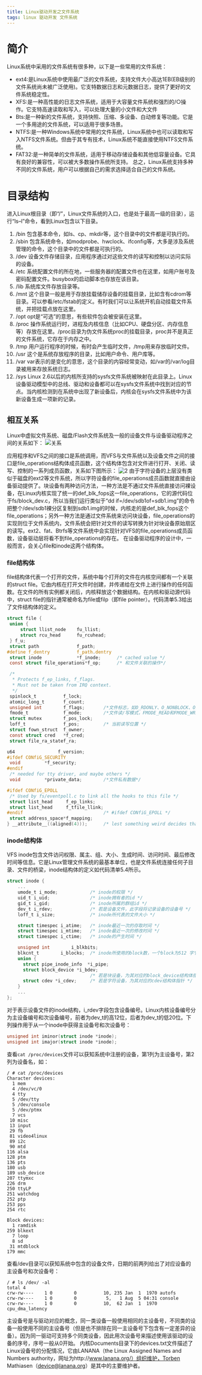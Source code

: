 ```yaml
---
title: Linux驱动开发之文件系统
tags: linux 驱动开发 文件系统
---
```


# 简介

Linux系统中采用的文件系统有很多种，以下是一些常用的文件系统：
* ext4:是Linux系统中使用最广泛的文件系统，支持文件大小高达1EB(EB级别的文件系统尚未被广泛使用)。它支特数据日志和元数据日志，提供了更好的文
件系统稳定性。
* XFS:是一种高性能的日志文件系统，适用于大容量文件系统和强烈的/○操作。它支特高速读取和写入，可以处理大量的小文件和大文件
* Bts:是一种新的文件系统，支持快照、压缩、多设备、白动修复等功能。它是一个多用途的文件系统，可以适用于很多场景。
* NTFS:是一种Windows系统中常用的文件系统，Linux系统中也可以读取和写入NTFS文件系统。但由于其专有技术，Linux系统不能直接使用NTFS文件系统。
* FAT32:是一种简单的文件系统，适用于移动存储设备和其他低容量设备。它具有良好的兼容性，可以被大多数操作系统所支持。
总之，Linux系统支持多种不同的文件系统，用户可以根据自己的需求选择适合自己的文件系统。

# 目录结构
进入Linux根目录（即“/”，Linux文件系统的入口，也是处于最高一级的目录），运行“ls–l”命令，看到Linux包含以下目录。
1. /bin 
包含基本命令，如ls、cp、mkdir等，这个目录中的文件都是可执行的。
2. /sbin 
包含系统命令，如modprobe、hwclock、ifconfig等，大多是涉及系统管理的命令，这个目录中的文件都是可执行的。
3. /dev 
设备文件存储目录，应用程序通过对这些文件的读写和控制以访问实际的设备。
4. /etc 
系统配置文件的所在地，一些服务器的配置文件也在这里，如用户账号及密码配置文件。busybox的启动脚本也存放在该目录。
5. /lib 
系统库文件存放目录等。
6. /mnt 
这个目录一般是用于存放挂载储存设备的挂载目录，比如含有cdrom等目录。可以参看/etc/fstab的定义。有时我们可以让系统开机自动挂载文件系统，并把挂载点放在这里。
7. /opt 
opt是“可选”的意思，有些软件包会被安装在这里。
8. /proc 
操作系统运行时，进程及内核信息（比如CPU、硬盘分区、内存信息等）存放在这里。/proc目录为伪文件系统proc的挂载目录，proc并不是真正的文件系统，它存在于内存之中。
9. /tmp 
用户运行程序的时候，有时会产生临时文件，/tmp用来存放临时文件。
10. /usr 
这个是系统存放程序的目录，比如用户命令、用户库等。
11. /var 
var表示的是变化的意思，这个目录的内容经常变动，如/var的/var/log目录被用来存放系统日志。
12. /sys 
Linux 2.6以后的内核所支持的sysfs文件系统被映射在此目录上。Linux设备驱动模型中的总线、驱动和设备都可以在sysfs文件系统中找到对应的节点。当内核检测到在系统中出现了新设备后，内核会在sysfs文件系统中为该新设备生成一项新的记录。

## 相互关系
Linux中虚拟文件系统、磁盘/Flash文件系统及一般的设备文件与设备驱动程序之间的关系如下：
![关系](/assets/images/2023-01-08-Linux%E9%A9%B1%E5%8A%A8%E5%BC%80%E5%8F%91%E4%B9%8B%E6%96%87%E4%BB%B6%E7%B3%BB%E7%BB%9F/uTools_1680442672337.png)

应用程序和VFS之间的接口是系统调用，而VFS与文件系统以及设备文件之间的接口是file_operations结构体成员函数，这个结构体包含对文件进行打开、关闭、读写、控制的一系列成员函数，关系如下图所示：
![2](/assets/images/2023-01-08-Linux%E9%A9%B1%E5%8A%A8%E5%BC%80%E5%8F%91%E4%B9%8B%E6%96%87%E4%BB%B6%E7%B3%BB%E7%BB%9F/uTools_1680443016295.png)
由于字符设备的上层没有类似于磁盘的ext2等文件系统，所以字符设备的file_operations成员函数就直接由设备驱动提供了。块设备有两种访问方法，一种方法是不通过文件系统直接访问裸设备，在Linux内核实现了统一的def_blk_fops这一file_operations，它的源代码位于fs/block_dev.c，所以当我们运行类似于“dd if=/dev/sdb1of=sdb1.img”的命令把整个/dev/sdb1裸分区复制到sdb1.img的时候，内核走的是def_blk_fops这个file_operations；另外一种方法是通过文件系统来访问块设备，file_operations的实现则位于文件系统内，文件系统会把针对文件的读写转换为针对块设备原始扇区的读写。ext2、fat、Btrfs等文件系统中会实现针对VFS的file_operations成员函数，设备驱动层将看不到file_operations的存在。
在设备驱动程序的设计中，一般而言，会关心file和inode这两个结构体。

### file结构体
file结构体代表一个打开的文件，系统中每个打开的文件在内核空间都有一个关联的struct file。它由内核在打开文件时创建，并传递给在文件上进行操作的任何函数。在文件的所有实例都关闭后，内核释放这个数据结构。在内核和驱动源代码中，struct file的指针通常被命名为file或filp（即file pointer）。代码清单5.3给出了文件结构体的定义。
```C
struct file {
 union {
     struct llist_node    fu_llist;
     struct rcu_head      fu_rcuhead;
 } f_u;
 struct path              f_path;
#define f_dentry          f_path.dentry
 struct inode             *f_inode;      /* cached value */
 const struct file_operations*f_op;      /* 和文件关联的操作*/

 /*
  * Protects f_ep_links, f_flags.
  * Must not be taken from IRQ context.
  */
 spinlock_t          f_lock;
 atomic_long_t       f_count;
 unsigned int        f_flags;       /*文件标志，如O_RDONLY、O_NONBLOCK、O_SYNC*/
 fmode_t             f_mode;        /*文件读/写模式，FMODE_READ和FMODE_WRITE*/
 struct mutex        f_pos_lock;
 loff_t              f_pos;         /* 当前读写位置 */
 struct fown_struct  f_owner;
 const struct cred   *f_cred;
 struct file_ra_statef_ra;

u64                f_version;
#ifdef CONfiG_SECURITY
 void         *f_security;
#endif
 /* needed for tty driver, and maybe others */
 void         *private_data;        /*文件私有数据*/

#ifdef CONfiG_EPOLL
 /* Used by fs/eventpoll.c to link all the hooks to this file */
 struct list_head     f_ep_links;
 struct list_head     f_tfile_llink;
#endif                              /* #ifdef CONfiG_EPOLL */
 struct address_space*f_mapping;
} __attribute__((aligned(4)));      /* lest something weird decides that 2 is OK */
```

### inode结构体
VFS inode包含文件访问权限、属主、组、大小、生成时间、访问时间、最后修改时间等信息。它是Linux管理文件系统的最基本单位，也是文件系统连接任何子目录、文件的桥梁，inode结构体的定义如代码清单5.4所示。
```C
struct inode {
    ...
    umode_t i_mode;            /* inode的权限 */
    uid_t i_uid;               /* inode拥有者的id */
    gid_t i_gid;               /* inode所属的群组id */
    dev_t i_rdev;              /* 若是设备文件，此字段将记录设备的设备号 */
    loff_t i_size;             /* inode所代表的文件大小 */

    struct timespec i_atime;   /* inode最近一次的存取时间 */
    struct timespec i_mtime;   /* inode最近一次的修改时间 */
    struct timespec i_ctime;   /* inode的产生时间 */

    unsigned int        i_blkbits;
    blkcnt_t        i_blocks;  /* inode所使用的block数，一个block为512 字节 */
    union {
      struct pipe_inode_info  *i_pipe;
      struct block_device *i_bdev;
                               /* 若是块设备，为其对应的block_device结构体指针 */
      struct cdev *i_cdev;     /* 若是字符设备，为其对应的cdev结构体指针 */
    }
    ...
};
```
对于表示设备文件的inode结构，i_rdev字段包含设备编号。Linux内核设备编号分为主设备编号和次设备编号，前者为dev_t的高12位，后者为dev_t的低20位。下列操作用于从一个inode中获得主设备号和次设备号：
```C
unsigned int iminor(struct inode *inode);
unsigned int imajor(struct inode *inode);
```
查看`cat /proc/devices`文件可以获知系统中注册的设备，第1列为主设备号，第2列为设备名，如：
```shell
/ # cat /proc/devices
Character devices:
  1 mem
  4 /dev/vc/0
  4 tty
  5 /dev/tty
  5 /dev/console
  5 /dev/ptmx
  7 vcs
 10 misc
 13 input
 29 fb
 81 video4linux
 89 i2c
 90 mtd
116 alsa
128 ptm
136 pts
180 usb
189 usb_device
207 ttymxc
226 drm
250 ttyLP
251 watchdog
252 ptp
253 pps
254 rtc

Block devices:
  1 ramdisk
259 blkext
  7 loop
  8 sd
 31 mtdblock
179 mmc
```
查看/dev目录可以获知系统中包含的设备文件，日期的前两列给出了对应设备的主设备号和次设备号：
```shell
/ # ls /dev/ -al
total 4
crw-rw----    1 0        0          10, 235 Jan  1  1970 autofs
crw-rw----    1 0        0           5,   1 Aug  5 04:31 console
crw-rw----    1 0        0          10,  62 Jan  1  1970 cpu_dma_latency
```
主设备号是与驱动对应的概念，同一类设备一般使用相同的主设备号，不同类的设备一般使用不同的主设备号（但是也不排除在同一主设备号下包含有一定差异的设备）。因为同一驱动可支持多个同类设备，因此用次设备号来描述使用该驱动的设备的序号，序号一般从0开始。
内核Documents目录下的devices.txt文件描述了Linux设备号的分配情况，它由LANANA（the Linux Assigned Names and Numbers authority，网址为http://www.lanana.org/）组织维护，Torben Mathiasen（device@lanana.org）是其中的主要维护者。